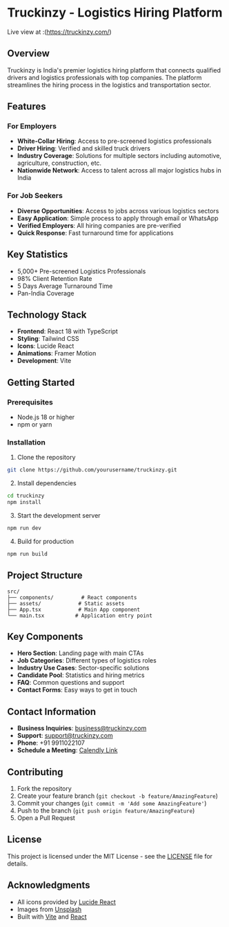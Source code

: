 # Truckinzy - Logistics Hiring Platform

Live view at :(https://truckinzy.com/)
## Overview

Truckinzy is India's premier logistics hiring platform that connects qualified drivers and logistics professionals with top companies. The platform streamlines the hiring process in the logistics and transportation sector.

## Features

### For Employers
- **White-Collar Hiring**: Access to pre-screened logistics professionals
- **Driver Hiring**: Verified and skilled truck drivers
- **Industry Coverage**: Solutions for multiple sectors including automotive, agriculture, construction, etc.
- **Nationwide Network**: Access to talent across all major logistics hubs in India

### For Job Seekers
- **Diverse Opportunities**: Access to jobs across various logistics sectors
- **Easy Application**: Simple process to apply through email or WhatsApp
- **Verified Employers**: All hiring companies are pre-verified
- **Quick Response**: Fast turnaround time for applications

## Key Statistics
- 5,000+ Pre-screened Logistics Professionals
- 98% Client Retention Rate
- 5 Days Average Turnaround Time
- Pan-India Coverage

## Technology Stack

- **Frontend**: React 18 with TypeScript
- **Styling**: Tailwind CSS
- **Icons**: Lucide React
- **Animations**: Framer Motion
- **Development**: Vite

## Getting Started

### Prerequisites
- Node.js 18 or higher
- npm or yarn

### Installation

1. Clone the repository
```bash
git clone https://github.com/yourusername/truckinzy.git
```

2. Install dependencies
```bash
cd truckinzy
npm install
```

3. Start the development server
```bash
npm run dev
```

4. Build for production
```bash
npm run build
```

## Project Structure

```
src/
├── components/         # React components
├── assets/            # Static assets
├── App.tsx            # Main App component
└── main.tsx          # Application entry point
```

## Key Components

- **Hero Section**: Landing page with main CTAs
- **Job Categories**: Different types of logistics roles
- **Industry Use Cases**: Sector-specific solutions
- **Candidate Pool**: Statistics and hiring metrics
- **FAQ**: Common questions and support
- **Contact Forms**: Easy ways to get in touch

## Contact Information

- **Business Inquiries**: business@truckinzy.com
- **Support**: support@truckinzy.com
- **Phone**: +91 9911022107
- **Schedule a Meeting**: [Calendly Link](https://calendly.com/rk-truckinzy/30min?month=2025-02)

## Contributing

1. Fork the repository
2. Create your feature branch (`git checkout -b feature/AmazingFeature`)
3. Commit your changes (`git commit -m 'Add some AmazingFeature'`)
4. Push to the branch (`git push origin feature/AmazingFeature`)
5. Open a Pull Request

## License

This project is licensed under the MIT License - see the [LICENSE](LICENSE) file for details.

## Acknowledgments

- All icons provided by [Lucide React](https://lucide.dev)
- Images from [Unsplash](https://unsplash.com)
- Built with [Vite](https://vitejs.dev) and [React](https://reactjs.org)
